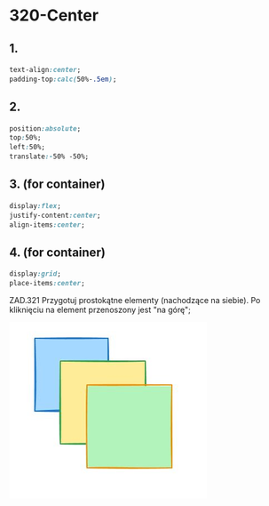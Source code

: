 # 320-Center

## 1.

```css
text-align:center;
padding-top:calc(50%-.5em);
```

## 2.

```css
position:absolute;
top:50%;
left:50%;
translate:-50% -50%;
```

## 3. (for container)
```css
display:flex;
justify-content:center;
align-items:center;
```
## 4. (for container)
```css
display:grid;
place-items:center;
```

ZAD.321
Przygotuj prostokątne elementy (nachodzące na siebie). Po kliknięciu na element przenoszony jest "na górę";

![O](Order.jpg)
